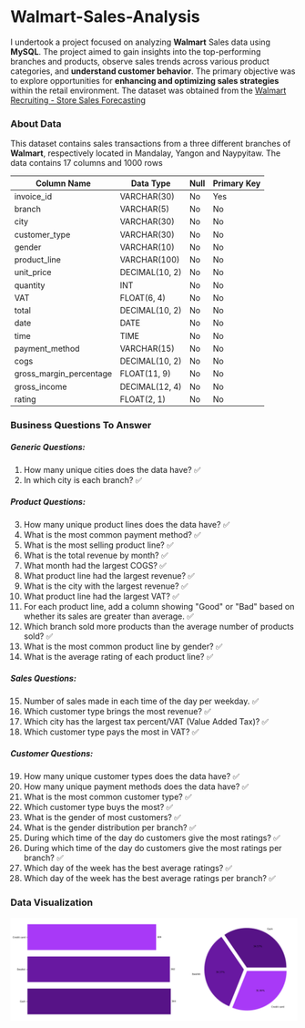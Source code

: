 # Walmart-Sales-Analysis

I undertook a project focused on analyzing **Walmart** Sales data using **MySQL**. The project aimed to gain insights into the top-performing branches and products, observe sales trends across various product categories, and **understand customer behavior**. The primary objective was to explore opportunities for **enhancing and optimizing sales strategies** within the retail environment. The dataset was obtained from the [Walmart Recruiting - Store Sales Forecasting](https://www.kaggle.com/c/walmart-recruiting-store-sales-forecasting)

### About Data
This dataset contains sales transactions from a three different branches of **Walmart**, respectively located in Mandalay, Yangon and Naypyitaw. The data contains 17 columns and 1000 rows

| Column Name             | Data Type              | Null | Primary Key |
|-------------------------|------------------------|------|-------------|
| invoice_id              | VARCHAR(30)            | No   | Yes         |
| branch                  | VARCHAR(5)             | No   | No          |
| city                    | VARCHAR(30)            | No   | No          |
| customer_type           | VARCHAR(30)            | No   | No          |
| gender                  | VARCHAR(10)            | No   | No          |
| product_line            | VARCHAR(100)           | No   | No          |
| unit_price              | DECIMAL(10, 2)         | No   | No          |
| quantity                | INT                    | No   | No          |
| VAT                     | FLOAT(6, 4)            | No   | No          |
| total                   | DECIMAL(10, 2)         | No   | No          |
| date                    | DATE                   | No   | No          |
| time                    | TIME                   | No   | No          |
| payment_method          | VARCHAR(15)            | No   | No          |
| cogs                    | DECIMAL(10, 2)         | No   | No          |
| gross_margin_percentage | FLOAT(11, 9)           | No   | No          |
| gross_income            | DECIMAL(12, 4)         | No   | No          |
| rating                  | FLOAT(2, 1)            | No   | No          |


### Business Questions To Answer

##### Generic Questions:
1. How many unique cities does the data have? ✅
2. In which city is each branch? ✅

##### Product Questions:
3. How many unique product lines does the data have? ✅
4. What is the most common payment method? ✅
5. What is the most selling product line? ✅
6. What is the total revenue by month? ✅
7. What month had the largest COGS? ✅
8. What product line had the largest revenue? ✅
9. What is the city with the largest revenue? ✅
10. What product line had the largest VAT? ✅
11. For each product line, add a column showing "Good" or "Bad" based on whether its sales are greater than average. ✅
12. Which branch sold more products than the average number of products sold? ✅
13. What is the most common product line by gender? ✅
14. What is the average rating of each product line? ✅

##### Sales Questions:
15. Number of sales made in each time of the day per weekday. ✅
16. Which customer type brings the most revenue? ✅
17. Which city has the largest tax percent/VAT (Value Added Tax)? ✅
18. Which customer type pays the most in VAT? ✅

##### Customer Questions:
19. How many unique customer types does the data have? ✅
20. How many unique payment methods does the data have? ✅
21. What is the most common customer type? ✅
22. Which customer type buys the most? ✅
23. What is the gender of most customers? ✅
24. What is the gender distribution per branch? ✅
25. During which time of the day do customers give the most ratings? ✅
26. During which time of the day do customers give the most ratings per branch? ✅
27. Which day of the week has the best average ratings? ✅
28. Which day of the week has the best average ratings per branch? ✅

### Data Visualization
!["payment_method"](payment_method.png)
